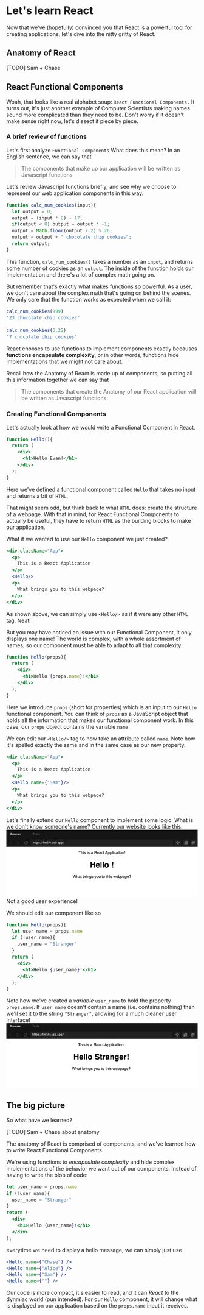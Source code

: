 # Let's learn React
Now that we've (hopefully) convinced you that React is a powerful tool for creating applications, let's dive into the nitty gritty of React.

## Anatomy of React
[TODO] Sam + Chase
## React Functional Components
Woah, that looks like a real alphabet soup: `React Functional Components.` It turns out, it's just another example of Computer Scientists making names sound more complicated than they need to be. Don't worry if it doesn't make sense right now, let's dissect it piece by piece.

### A brief review of functions
Let's first analyze `Functional Components` What does this mean? In an English sentence, we can say that
> The components that make up our application will be written as Javascript functions

Let's review Javascript functions briefly, and see why we choose to represent our web application components in this way.
```js
function calc_num_cookies(input){
  let output = 0;
  output = (input * 8) - 17;
  if(output < 0) output = output * -1;
  output = Math.floor(output / 2) % 26;
  output = output + " chocolate chip cookies";
  return output;
}
```
This function, `calc_num_cookies()` takes a number as an `input`, and returns some number of cookies as an `output`. The inside of the function holds our implementation and there's a lot of complex math going on.

But remember that's exactly what makes functions so powerful. As a user, we don't care about the complex math that's going on behind the scenes. We only care that the function works as expected when we call it:
```js
calc_num_cookies(999)
"23 chocolate chip cookies"

calc_num_cookies(0.22)
"7 chocolate chip cookies"
```
React chooses to use functions to implement components exactly becauses **functions encapsulate complexity**, or in other words, functions hide implementations that we might not care about.

Recall how the Anatomy of React is made up of components, so putting all this information together we can say that
> The components that create the Anatomy of our React application will be written as Javascript functions.

### Creating Functional Components
Let's actually look at how we would write a Functional Component in React.
```jsx
function Hello(){
  return (
    <div>
      <h1>Hello Evan!</h1>
    </div>
  );
}
```
Here we've defined a functional component called `Hello` that takes no input and returns a bit of `HTML`.

That might seem odd, but think back to what `HTML` does: create the structure of a webpage. With that in mind, for React Functional Components to actually be useful, they have to return `HTML` as the building blocks to make our application.

What if we wanted to use our `Hello` component we just created?
```jsx
<div className="App">
  <p>
    This is a React Application!
  </p>
  <Hello/>
  <p>
    What brings you to this webpage?
  </p>
</div>
```
As shown above, we can simply use `<Hello/>` as if it were any other `HTML` tag. Neat!

But you may have noticed an issue with our Functional Component, it only displays one name! The world is complex, with a whole assortment of names, so our component must be able to adapt to all that complexity.
```jsx
function Hello(props){
  return (
    <div>
      <h1>Hello {props.name}!</h1>
    </div>
  );
}
```
Here we introduce `props` (short for properties) which is an input to our `Hello` functional component. You can think of `props` as a JavaScript object that holds all the information that makes our functional component work. In this case, our `props` object contains the variable `name`

We can edit our `<Hello/>` tag to now take an attribute called `name`. Note how it's spelled exactly the same and in the same case as our new property.
```jsx
<div className="App">
  <p>
    This is a React Application!
  </p>
  <Hello name={"Sam"}/>
  <p>
    What brings you to this webpage?
  </p>
</div>
```
Let's finally extend our `Hello` component to implement some logic. What is we don't know someone's name? Currently our website looks like this:
![no name bad ui](images/no_name_bad_ui.png)
Not a good user experience! 

We should edit our component like so
```jsx
function Hello(props){
  let user_name = props.name
  if (!user_name){
    user_name = "Stranger"
  }
  return (
    <div>
      <h1>Hello {user_name}!</h1>
    </div>
  );
}
```
Note how we've created a *variable* `user_name` to hold the property `props.name`. If `user_name` doesn't contain a name (i.e. contains nothing) then we'll set it to the string `"Stranger"`, allowing for a much cleaner user interface!
![no name bad ui](images/no_name_good_ui.png)

## The big picture
So what have we learned?

[TODO] Sam + Chase about anatomy

The anatomy of React is comprised of components, and we've learned how to write React Functional Components.

We're using functions to *encapsulate complexity* and hide complex implementations of the behavior we want out of our components. Instead of having to write the blob of code:
```jsx
let user_name = props.name
if (!user_name){
  user_name = "Stranger"
}
return (
  <div>
    <h1>Hello {user_name}!</h1>
  </div>
);
```
everytime we need to display a hello message, we can simply just use
```jsx
<Hello name={"Chase"} />
<Hello name={"Alice"} />
<Hello name={"Sam"} />
<Hello name={""} />
```
Our code is more compact, it's easier to read, and it can *React* to the dynmiac world (pun intended). For our `Hello` component, it will change what is displayed on our application based on the `props.name` input it receives.
